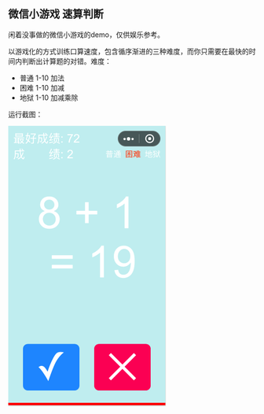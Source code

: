 ## 微信小游戏 速算判断

闲着没事做的微信小游戏的demo，仅供娱乐参考。

以游戏化的方式训练口算速度，包含循序渐进的三种难度，而你只需要在最快的时间内判断出计算题的对错。难度：
* 普通 1-10 加法
* 困难 1-10 加减
* 地狱 1-10 加减乘除

运行截图：

![](运行效果图.png)
